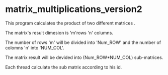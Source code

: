 # matrix_multiplications_version2
This program calculates the product of two different matrices .

The matrix's result dimesion is 'm'rows 'n' columns.

The number of rows 'm' will be divided into 'Num_ROW' and the number of colomns 'n' into 'NUM_COL'.

The matrix result will be devided into (Num_ROW*NUM_COL) sub-matrices.

Each thread calculate the sub matrix according to his id.
